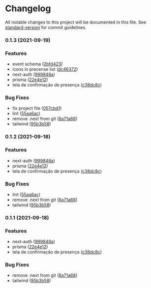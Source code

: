 # Changelog

All notable changes to this project will be documented in this file. See [standard-version](https://github.com/conventional-changelog/standard-version) for commit guidelines.

### 0.1.3 (2021-09-19)


### Features

* event schema ([2bfd423](https://github.com/mokkapps/changelog-generator-demo/commits/2bfd423055dfe234f737b205b48f4189d86aba12))
* icons in precense list ([dc46372](https://github.com/mokkapps/changelog-generator-demo/commits/dc4637206ae4db28483f52e14e709f55bf706a7f))
* next-auth ([999848a](https://github.com/mokkapps/changelog-generator-demo/commits/999848aecacec4d5fcadc7eb45ba72ff16db7221))
* prisma ([22e4e12](https://github.com/mokkapps/changelog-generator-demo/commits/22e4e1213353ed882645e2da6bbefcc81e79efa2))
* tela de confirmação de presença ([c38dc8c](https://github.com/mokkapps/changelog-generator-demo/commits/c38dc8cb6ce544d179ce3f565aa7b54a0a534eef))


### Bug Fixes

* fix project file ([057cbd1](https://github.com/mokkapps/changelog-generator-demo/commits/057cbd1681bf7d3d44cd6dd7f5b4d92b4d348a79))
* lint ([55aa6ac](https://github.com/mokkapps/changelog-generator-demo/commits/55aa6ace491e41619f4aa9bed4bad810af3ccb74))
* remove .next from git ([8a71a68](https://github.com/mokkapps/changelog-generator-demo/commits/8a71a6819d2b651973104c30c5a433bdf3947365))
* tailwind ([95b3b58](https://github.com/mokkapps/changelog-generator-demo/commits/95b3b58302fb25ee98513a9abd2fd07461dc464f))

### 0.1.2 (2021-09-18)

### Features

- next-auth ([999848a](https://github.com/mokkapps/changelog-generator-demo/commits/999848aecacec4d5fcadc7eb45ba72ff16db7221))
- prisma ([22e4e12](https://github.com/mokkapps/changelog-generator-demo/commits/22e4e1213353ed882645e2da6bbefcc81e79efa2))
- tela de confirmação de presença ([c38dc8c](https://github.com/mokkapps/changelog-generator-demo/commits/c38dc8cb6ce544d179ce3f565aa7b54a0a534eef))

### Bug Fixes

- lint ([55aa6ac](https://github.com/mokkapps/changelog-generator-demo/commits/55aa6ace491e41619f4aa9bed4bad810af3ccb74))
- remove .next from git ([8a71a68](https://github.com/mokkapps/changelog-generator-demo/commits/8a71a6819d2b651973104c30c5a433bdf3947365))
- tailwind ([95b3b58](https://github.com/mokkapps/changelog-generator-demo/commits/95b3b58302fb25ee98513a9abd2fd07461dc464f))

### 0.1.1 (2021-09-18)

### Features

- next-auth ([999848a](https://github.com/mokkapps/changelog-generator-demo/commits/999848aecacec4d5fcadc7eb45ba72ff16db7221))
- prisma ([22e4e12](https://github.com/mokkapps/changelog-generator-demo/commits/22e4e1213353ed882645e2da6bbefcc81e79efa2))
- tela de confirmação de presença ([c38dc8c](https://github.com/mokkapps/changelog-generator-demo/commits/c38dc8cb6ce544d179ce3f565aa7b54a0a534eef))

### Bug Fixes

- remove .next from git ([8a71a68](https://github.com/mokkapps/changelog-generator-demo/commits/8a71a6819d2b651973104c30c5a433bdf3947365))
- tailwind ([95b3b58](https://github.com/mokkapps/changelog-generator-demo/commits/95b3b58302fb25ee98513a9abd2fd07461dc464f))
